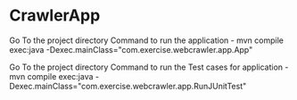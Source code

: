# CrawlerApp

Go To the project directory
Command to run the application
    - mvn compile exec:java -Dexec.mainClass="com.exercise.webcrawler.app.App"


Go To the project directory
Command to run the Test cases for application
    - mvn compile exec:java -Dexec.mainClass="com.exercise.webcrawler.app.RunJUnitTest"
